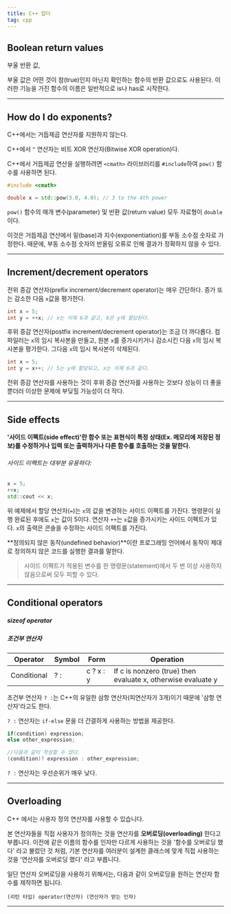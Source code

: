 ```yaml
---
title: C++ 잡다
tag: cpp
---
```






## Boolean return values

부울 반환 값,

부울 값은 어떤 것이 참(true)인지 아닌지 확인하는 함수의 반환 값으로도 사용된다. 이러한 기능을 가진 함수의 이름은 일반적으로 is나 has로 시작한다.

---

## How do I do exponents?

C++에서는 거듭제곱 연산자를 지원하지 않는다.

C++에서 `^` 연산자는 비트 XOR 연산자(Bitwise XOR operation)다. 

C++에서 거듭제곱 연산을 실행하려면 `<cmath>` 라이브러리를 `#include`하여 `pow()` 함수를 사용하면 된다.

```cpp
#include <cmath>

double x = std::pow(3.0, 4.0); // 3 to the 4th power
```

`pow()` 함수의 매개 변수(parameter) 및 반환 값(return value) 모두 자료형이 `double`이다. 

이것은 거듭제곱 연산에서 밑(base)과 지수(exponentiation)를 부동 소수점 숫자로 가정한다. 때문에, 부동 소수점 숫자의 반올림 오류로 인해 결과가 정확하지 않을 수 있다.

---

## Increment/decrement operators

전위 증감 연산자(prefix increment/decrement operator)는 매우 간단하다. 증가 또는 감소한 다음 `x`값을 평가한다.

```cpp
int x = 5;
int y = ++x; // x는 이제 6과 같고, 6은 y에 할당된다.
```

후위 증감 연산자(postfix increment/decrement operator)는 조금 더 까다롭다. 컴파일러는 `x`의 임시 복사본을 만들고, 원본 `x`를 증가시키거나 감소시킨 다음 `x`의 임시 복사본을 평가한다. 그다음 `x`의 임시 복사본이 삭제된다.

```cpp
int x = 5;
int y = x++; // 5는 y에 할당되고, x는 이제 6과 같다.
```

전위 증감 연산자를 사용하는 것이 후위 증감 연산자를 사용하는 것보다 성능이 더 좋을뿐더러 이상한 문제에 부딪힐 가능성이 더 작다.



---

## Side effects

**'사이드 이펙트(side effect)'란 함수 또는 표현식이 특정 상태(Ex. 메모리에 저장된 정보)를 수정하거나 입력 또는 출력하거나 다른 함수를 호출하는 것을 말한다.**

###### 사이드 이펙트는 대부분 유용하다:

```cpp
x = 5;
++x;
std::cout << x;
```

위 예제에서 할당 연산자(`=`)는 `x`의 값을 변경하는 사이드 이펙트를 가진다. 명령문이 실행 완료된 후에도 `x`는 값이 5이다. 연산자 `++`는 `x`값을 증가시키는 사이드 이펙트가 있다. `x`의 출력은 콘솔을 수정하는 사이드 이펙트를 가진다.

**정의되지 않은 동작(undefined behavior)**이란 프로그래밍 언어에서 동작이 제대로 정의하지 않은 코드를 실행한 결과를 말한다.

> 사이드 이펙트가 적용된 변수를 한 명령문(statement)에서 두 번 이상 사용하지 않음으로써 모두 피할 수 있다.

---

## Conditional operators

##### sizeof operator

##### 조건부 연산자

| Operator    | Symbol | Form      | Operation                                                    |
| ----------- | ------ | --------- | ------------------------------------------------------------ |
| Conditional | ? :    | c ? x : y | If c is nonzero (true) then evaluate x, otherwise evaluate y |

조건부 연산자 `? :`는 C++의 유일한 삼항 연산자(피연산자가 3개)이기 때문에 '삼항 연산자'라고도 한다.

`? :` 연산자는 `if-else` 문을 더 간결하게 사용하는 방법을 제공한다.

```cpp
if(condition) expression;
else other_expression;

//다음과 같이 작성할 수 있다.
(condition)? expression : other_expression;
```

`? :` 연산자는 우선순위가 매우 낮다.

---

## Overloading

C++ 에서는 사용자 정의 연산자를 사용할 수 있습니다. 

본 연산자들을 직접 사용자가 정의하는 것을 연산자를 **오버로딩(overloading)** 한다고 부릅니다. 이전에 같은 이름의 함수를 인자만 다르게 사용하는 것을 '함수를 오버로딩 했다' 라고 불렀던 것 처럼, 기본 연산자를 여러분이 설계한 클래스에 맞게 직접 사용하는 것을 '연산자를 오버로딩 했다' 라고 부릅니다.

일단 연산자 오버로딩을 사용하기 위해서는, 다음과 같이 오버로딩을 원하는 연산자 함수를 제작하면 됩니다.

```
(리턴 타입) operator(연산자) (연산자가 받는 인자)
```

---

